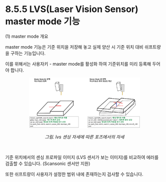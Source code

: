 ﻿# 8.5.5 LVS(Laser Vision Sensor) master mode 기능

(1) master mode 개요

master mode 기능은 기준 위치을 저장해 놓고 실제 양산 시 기준 위치 대비 쉬프트량을 구하는 기능입니다.

이를 위해서는 사용자키 - master mode를 활성화 하여 기준위치를 미리 등록해 두어야 합니다.

<p align="center">
 <img src="../../_assets/lvs_seamfind_mastermode.png" width="70%"></img>
 <em><p align="center">그림. lvs 센싱 자세에 따른 포즈에서의 자세</p></em>
</p>   
</br>


기준 위치에서의 센싱 프로파일 이미지 (LVS 센서가 보는 이미지)를 비교하여 에러를 검출할 수 있습니다. (Scansonic 센서만 지원)

또한 쉬프트량이 사용자가 설정한 범위 내에 존재하는지 검사할 수 있습니다.



